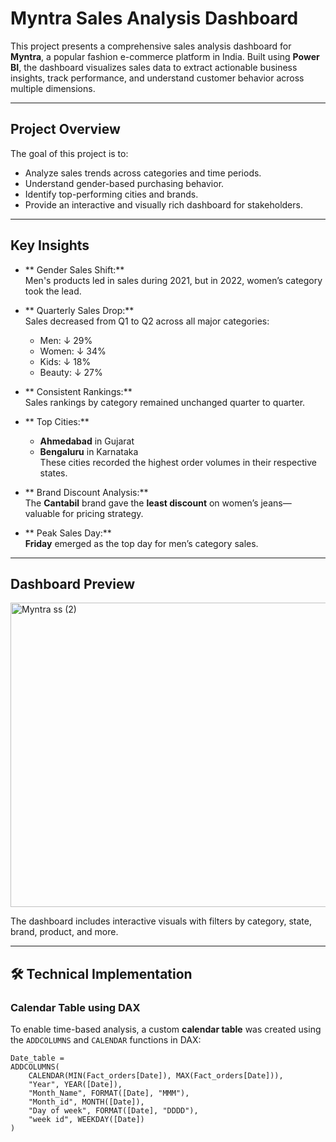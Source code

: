 #  Myntra Sales Analysis Dashboard

This project presents a comprehensive sales analysis dashboard for **Myntra**, a popular fashion e-commerce platform in India. Built using **Power BI**, the dashboard visualizes sales data to extract actionable business insights, track performance, and understand customer behavior across multiple dimensions.

---

##  Project Overview

The goal of this project is to:

- Analyze sales trends across categories and time periods.
- Understand gender-based purchasing behavior.
- Identify top-performing cities and brands.
- Provide an interactive and visually rich dashboard for stakeholders.

---

##  Key Insights

- ** Gender Sales Shift:**  
  Men's products led in sales during 2021, but in 2022, women’s category took the lead.

- ** Quarterly Sales Drop:**  
  Sales decreased from Q1 to Q2 across all major categories:  
  - Men: ↓ 29%  
  - Women: ↓ 34%  
  - Kids: ↓ 18%  
  - Beauty: ↓ 27%

- ** Consistent Rankings:**  
  Sales rankings by category remained unchanged quarter to quarter.

- ** Top Cities:**  
  - **Ahmedabad** in Gujarat  
  - **Bengaluru** in Karnataka  
  These cities recorded the highest order volumes in their respective states.

- ** Brand Discount Analysis:**  
  The **Cantabil** brand gave the **least discount** on women’s jeans—valuable for pricing strategy.

- ** Peak Sales Day:**  
  **Friday** emerged as the top day for men’s category sales.

---

##  Dashboard Preview

<img width="1050" height="487" alt="Myntra ss (2)" src="https://github.com/user-attachments/assets/783e3b10-a665-410f-94dc-746df4c61f67" />

The dashboard includes interactive visuals with filters by category, state, brand, product, and more.

---

## 🛠 Technical Implementation

###  Calendar Table using DAX

To enable time-based analysis, a custom **calendar table** was created using the `ADDCOLUMNS` and `CALENDAR` functions in DAX:

```dax
Date_table = 
ADDCOLUMNS(
    CALENDAR(MIN(Fact_orders[Date]), MAX(Fact_orders[Date])),
    "Year", YEAR([Date]),
    "Month_Name", FORMAT([Date], "MMM"),
    "Month_id", MONTH([Date]),
    "Day of week", FORMAT([Date], "DDDD"),
    "week id", WEEKDAY([Date])
)
